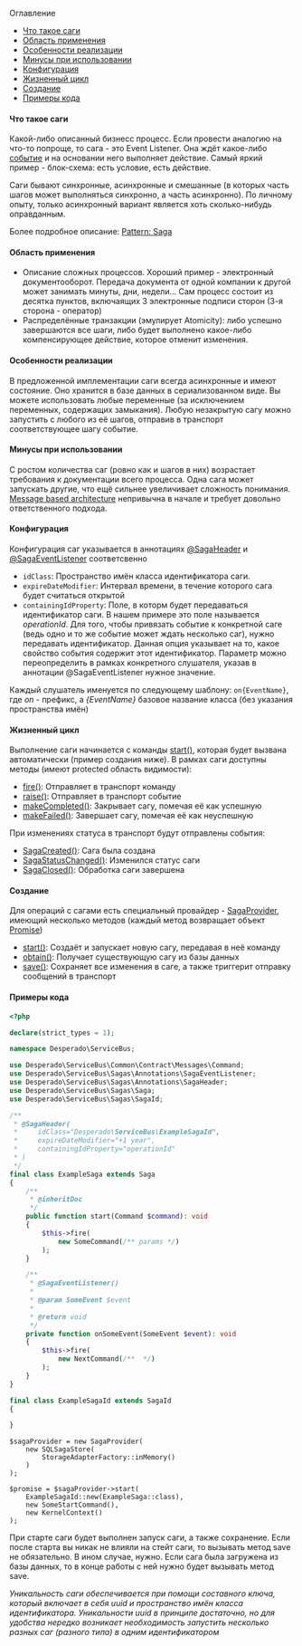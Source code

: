 Оглавление
* [Что такое саги](https://github.com/mmasiukevich/service-bus/blob/master/doc/ru_sagas.md#%D0%A7%D1%82%D0%BE-%D1%82%D0%B0%D0%BA%D0%BE%D0%B5-%D1%81%D0%B0%D0%B3%D0%B8)
* [Область применения](https://github.com/mmasiukevich/service-bus/blob/master/doc/ru_sagas.md#%D0%9E%D0%B1%D0%BB%D0%B0%D1%81%D1%82%D1%8C-%D0%BF%D1%80%D0%B8%D0%BC%D0%B5%D0%BD%D0%B5%D0%BD%D0%B8%D1%8F)
* [Особенности реализации](https://github.com/mmasiukevich/service-bus/blob/master/doc/ru_sagas.md#%D0%9E%D1%81%D0%BE%D0%B1%D0%B5%D0%BD%D0%BD%D0%BE%D1%81%D1%82%D0%B8-%D1%80%D0%B5%D0%B0%D0%BB%D0%B8%D0%B7%D0%B0%D1%86%D0%B8%D0%B8)
* [Минусы при использовании](https://github.com/mmasiukevich/service-bus/blob/master/doc/ru_sagas.md#%D0%9C%D0%B8%D0%BD%D1%83%D1%81%D1%8B-%D0%BF%D1%80%D0%B8-%D0%B8%D1%81%D0%BF%D0%BE%D0%BB%D1%8C%D0%B7%D0%BE%D0%B2%D0%B0%D0%BD%D0%B8%D0%B8)
* [Конфигурация](https://github.com/mmasiukevich/service-bus/blob/master/doc/ru_sagas.md#%D0%9A%D0%BE%D0%BD%D1%84%D0%B8%D0%B3%D1%83%D1%80%D0%B0%D1%86%D0%B8%D1%8F)
* [Жизненный цикл](https://github.com/mmasiukevich/service-bus/blob/master/doc/ru_sagas.md#%D0%96%D0%B8%D0%B7%D0%BD%D0%B5%D0%BD%D0%BD%D1%8B%D0%B9-%D1%86%D0%B8%D0%BA%D0%BB)
* [Создание](https://github.com/mmasiukevich/service-bus/blob/master/doc/ru_sagas.md#%D0%A1%D0%BE%D0%B7%D0%B4%D0%B0%D0%BD%D0%B8%D0%B5)
* [Примеры кода](https://github.com/mmasiukevich/service-bus/blob/master/doc/ru_sagas.md#%D0%9F%D1%80%D0%B8%D0%BC%D0%B5%D1%80%D1%8B-%D0%BA%D0%BE%D0%B4%D0%B0)

#### Что такое саги
Какой-либо описанный бизнесс процесс. Если провести аналогию на что-то попроще, то сага - это Event Listener. Она ждёт какое-либо [событие](https://github.com/mmasiukevich/service-bus/blob/master/doc/ru_messages.md#%D0%A1%D0%BE%D0%B1%D1%8B%D1%82%D0%B8%D1%8F-event) и на основании него выполняет действие.
Самый яркий пример - блок-схема: есть условие, есть действие.

Саги бывают синхронные, асинхронные и смешанные (в которых часть шагов может выполняться синхронно, а часть асинхронно). По личному опыту, только асинхронный вариант является хоть сколько-нибудь оправданным.

Более подробное описание: [Pattern: Saga](https://microservices.io/patterns/data/saga.html)
#### Область применения
* Описание сложных процессов. Хороший пример - электронный документооборот. Передача документа от одной компании к другой может занимать минуты, дни, недели... Сам процесс состоит из десятка пунктов, включаящих 3 электронные подписи сторон (3-я сторона - оператор)
* Распределённые транзакции (эмулирует Atomicity): либо успешно завершаются все шаги, либо будет выполнено какое-либо компенсирующее действие, которое отменит изменения.

#### Особенности реализации
В предложенной имплементации саги всегда асинхронные и имеют состояние. Оно хранится в базе данных в сериализованном виде. Вы можете использовать любые переменные (за исключением переменных, содержащих замыкания).
Любую незакрытую сагу можно запустить с любого из её шагов, отправив в транспорт соответствующее шагу событие.

#### Минусы при использовании
С ростом количества саг (ровно как и шагов в них) возрастает требования к документации всего процесса. Одна сага может запускать другие, что ещё сильнее увеличивает сложность понимания.
[Message based architecture](https://www.enterpriseintegrationpatterns.com/patterns/messaging/Messaging.html) непривычна в начале и требует довольно ответственного подхода.


#### Конфигурация
Конфигурация саг указывается в аннотациях [@SagaHeader](https://github.com/mmasiukevich/service-bus/blob/master/src/Sagas/Annotations/SagaHeader.php) и [@SagaEventListener](https://github.com/mmasiukevich/service-bus/blob/master/src/Sagas/Annotations/SagaEventListener.php) соответсвенно
 - ```idClass```: Пространство имён класса идентификатора саги.
 - ```expireDateModifier```: Интервал времени, в течение которого сага будет считаться открытой
 - ```containingIdProperty```: Поле, в которм будет передаваться идентификатор саги. В нашем примере это поле называется *operationId*. Для того, чтобы привязать событие к конкретной саге (ведь одно и то же событие может ждать несколько саг),  нужно передавать идентификатор. Данная опция указывает на то, какое свойство события содержит этот идентификатор. Параметр можно переопределить в рамках конкретного слушателя, указав в аннотации @SagaEventListener нужное значение.

Каждый слушатель именуется по следующему шаблону: ```on{EventName}```, где *on* - префикс, а *{EventName}* базовое название класса (без указания пространства имён)

#### Жизненный цикл
Выполнение саги начинается с команды [start()](https://github.com/mmasiukevich/service-bus/blob/master/src/Sagas/Saga.php#L133), которая будет вызвана автоматически (пример создания ниже). В рамках саги доступны методы (имеют protected область видимости):
- [fire()](https://github.com/mmasiukevich/service-bus/blob/master/src/Sagas/Saga.php#L191): Отправляет в транспорт команду
- [raise()](https://github.com/mmasiukevich/service-bus/blob/master/src/Sagas/Saga.php#L174): Отправляет в транспорт событие
- [makeCompleted()](https://github.com/mmasiukevich/service-bus/blob/master/src/Sagas/Saga.php#L209): Закрывает сагу, помечая её как успешную
- [makeFailed()](https://github.com/mmasiukevich/service-bus/blob/master/src/Sagas/Saga.php#L228): Завершает сагу, помечая её как неуспешную

При изменениях статуса в транспорт будут отправлены события:
- [SagaCreated()](https://github.com/mmasiukevich/service-bus/blob/master/src/Sagas/Contract/SagaCreated.php): Сага была создана
- [SagaStatusChanged()](https://github.com/mmasiukevich/service-bus/blob/master/src/Sagas/Contract/SagaStatusChanged.php): Изменился статус саги
- [SagaClosed()](https://github.com/mmasiukevich/service-bus/blob/master/src/Sagas/Contract/SagaClosed.php): Обработка саги завершена

#### Создание
Для операций с сагами есть специальный провайдер - [SagaProvider](https://github.com/mmasiukevich/service-bus/blob/master/src/SagaProvider.php), имеющий несколько методов (каждый метод возвращает объект [Promise](https://github.com/amphp/amp/blob/master/lib/Promise.php))
- [start()](https://github.com/mmasiukevich/service-bus/blob/master/src/SagaProvider.php#L78): Создаёт и запускает новую сагу, передавая в неё команду
- [obtain()](https://github.com/mmasiukevich/service-bus/blob/master/src/SagaProvider.php#L126): Получает существующую сагу из базы данных
- [save()](https://github.com/mmasiukevich/service-bus/blob/master/src/SagaProvider.php#L161): Сохраняет все изменения в саге, а также триггерит отправку сообщений в транспорт

#### Примеры кода

```php
<?php

declare(strict_types = 1);

namespace Desperado\ServiceBus;

use Desperado\ServiceBus\Common\Contract\Messages\Command;
use Desperado\ServiceBus\Sagas\Annotations\SagaEventListener;
use Desperado\ServiceBus\Sagas\Annotations\SagaHeader;
use Desperado\ServiceBus\Sagas\Saga;
use Desperado\ServiceBus\Sagas\SagaId;

/**
 * @SagaHeader(
 *     idClass="Desperado\ServiceBus\ExampleSagaId",
 *     expireDateModifier="+1 year",
 *     containingIdProperty="operationId"
 * )
 */
final class ExampleSaga extends Saga
{
    /**
     * @inheritDoc
     */
    public function start(Command $command): void
    {
        $this->fire(
            new SomeCommand(/** params */)
        );
    }

    /**
     * @SagaEventListener()
     *
     * @param SomeEvent $event
     *
     * @return void
     */
    private function onSomeEvent(SomeEvent $event): void
    {
        $this->fire(
            new NextCommand(/**  */)
        );
    }
}

final class ExampleSagaId extends SagaId
{

}
```

```
$sagaProvider = new SagaProvider(
    new SQLSagaStore(
        StorageAdapterFactory::inMemory()
    )
);

$promise = $sagaProvider->start(
    ExampleSagaId::new(ExampleSaga::class),
    new SomeStartCommand(),
    new KernelContext()
);
```
При старте саги будет выполнен запуск саги, а также сохранение. Если после старта вы никак не влияли на стейт саги, то вызывать метод save не обязательно. В ином случае, нужно. Если сага была загружена из базы данных, то в конце работы с ней нужно будет вызывать метод save.

*Уникальность саги обеспечивается при помощи составного ключа, который включает в себя uuid и пространство имён класса идентификатора. Уникальности uuid в принципе достаточно, но для удобства нередко возникает необходимость запустить несколько разных саг (разного типа) в одним идентификатором*
